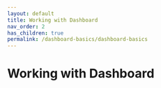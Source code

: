 ```yaml
---
layout: default
title: Working with Dashboard
nav_order: 2
has_children: true
permalink: /dashboard-basics/dashboard-basics
---
```

# Working with Dashboard
